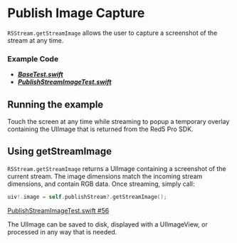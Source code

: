 # Publish Image Capture

`R5Stream.getStreamImage` allows the user to capture a screenshot of the stream at any time.

### Example Code

- ***[BaseTest.swift](../BaseTest.swift)***
- ***[PublishStreamImageTest.swift](PublishStreamImageTest.swift)***

## Running the example

Touch the screen at any time while streaming to popup a temporary overlay containing the UIImage that is returned from the Red5 Pro SDK.

## Using getStreamImage

`R5Stream.getStreamImage` returns a UIImage containing a screenshot of the current stream. The image dimensions match the incoming stream dimensions, and contain RGB data. Once streaming, simply call:

```Swift
uiv!.image = self.publishStream?.getStreamImage();
```

[PublishStreamImageTest.swift #56](PublishStreamImageTest.swift#L56)

The UIImage can be saved to disk, displayed with a UIImageView, or processed in any way that is needed.